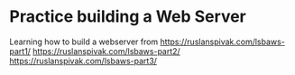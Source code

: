 # Practice building a Web Server

Learning how to build a webserver from
https://ruslanspivak.com/lsbaws-part1/
https://ruslanspivak.com/lsbaws-part2/
https://ruslanspivak.com/lsbaws-part3/
